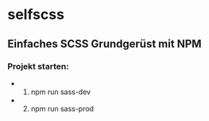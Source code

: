 # selfscss



## Einfaches SCSS Grundgerüst mit NPM 


### Projekt starten:

- 1. npm run sass-dev

- 2. npm run sass-prod 
